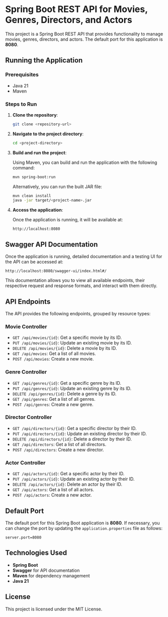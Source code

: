 # Spring Boot REST API for Movies, Genres, Directors, and Actors

This project is a Spring Boot REST API that provides functionality to manage movies, genres, directors, and actors. The default port for this application is **8080**.

## Running the Application

### Prerequisites
- Java 21
- Maven

### Steps to Run

1. **Clone the repository**:
   ```sh
   git clone <repository-url>
   ```

2. **Navigate to the project directory**:
   ```sh
   cd <project-directory>
   ```

3. **Build and run the project**:

   Using Maven, you can build and run the application with the following command:
   ```sh
   mvn spring-boot:run
   ```

   Alternatively, you can run the built JAR file:
   ```sh
   mvn clean install
   java -jar target/<project-name>.jar
   ```

4. **Access the application**:

   Once the application is running, it will be available at:
   ```
   http://localhost:8080
   ```

## Swagger API Documentation

Once the application is running, detailed documentation and a testing UI for the API can be accessed at:

```
http://localhost:8080/swagger-ui/index.html#/
```

This documentation allows you to view all available endpoints, their respective request and response formats, and interact with them directly.

## API Endpoints

The API provides the following endpoints, grouped by resource types:

### Movie Controller
- `GET /api/movies/{id}`: Get a specific movie by its ID.
- `PUT /api/movies/{id}`: Update an existing movie by its ID.
- `DELETE /api/movies/{id}`: Delete a movie by its ID.
- `GET /api/movies`: Get a list of all movies.
- `POST /api/movies`: Create a new movie.

### Genre Controller
- `GET /api/genres/{id}`: Get a specific genre by its ID.
- `PUT /api/genres/{id}`: Update an existing genre by its ID.
- `DELETE /api/genres/{id}`: Delete a genre by its ID.
- `GET /api/genres`: Get a list of all genres.
- `POST /api/genres`: Create a new genre.

### Director Controller
- `GET /api/directors/{id}`: Get a specific director by their ID.
- `PUT /api/directors/{id}`: Update an existing director by their ID.
- `DELETE /api/directors/{id}`: Delete a director by their ID.
- `GET /api/directors`: Get a list of all directors.
- `POST /api/directors`: Create a new director.

### Actor Controller
- `GET /api/actors/{id}`: Get a specific actor by their ID.
- `PUT /api/actors/{id}`: Update an existing actor by their ID.
- `DELETE /api/actors/{id}`: Delete an actor by their ID.
- `GET /api/actors`: Get a list of all actors.
- `POST /api/actors`: Create a new actor.



## Default Port

The default port for this Spring Boot application is **8080**. If necessary, you can change the port by updating the `application.properties` file as follows:

```properties
server.port=8080
```

## Technologies Used
- **Spring Boot**
- **Swagger** for API documentation
- **Maven** for dependency management
- **Java 21**

## License
This project is licensed under the MIT License.
